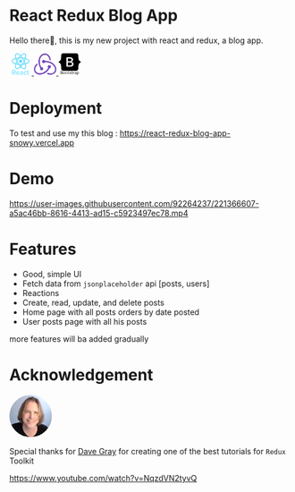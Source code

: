 # React Redux Blog App




Hello there👋, this is my  new project with react and redux, a blog app.

<p align="left"> <a href="https://reactjs.org/" target="_blank" rel="noreferrer"> <img src="https://raw.githubusercontent.com/devicons/devicon/master/icons/react/react-original-wordmark.svg" alt="react" width="40" height="40"/> </a> <a href="https://redux.js.org" target="_blank" rel="noreferrer"> <img src="https://raw.githubusercontent.com/devicons/devicon/master/icons/redux/redux-original.svg" alt="redux" width="40" height="40"/> </a> <a href="https://getbootstrap.com" target="_blank" rel="noreferrer"> <img src="https://raw.githubusercontent.com/devicons/devicon/master/icons/bootstrap/bootstrap-plain-wordmark.svg" alt="bootstrap" width="40" height="40"/> </a> </p>

# Deployment

To test and use my this blog : https://react-redux-blog-app-snowy.vercel.app

# Demo



https://user-images.githubusercontent.com/92264237/221366607-a5ac46bb-8616-4413-ad15-c5923497ec78.mp4



# Features

* Good, simple UI
* Fetch data from `jsonplaceholder` api [posts, users]
* Reactions
* Create, read, update, and delete posts
* Home page with all posts orders by date posted
* User posts page with all his posts

more features will ba added gradually

# Acknowledgement


<img src="README/dave.jpg" style="max-width:100%; width:15%;border-radius:100%;text-align:center" alt="" srcset="">



Special thanks for [Dave Gray](https://www.youtube.com/@DaveGrayTeachesCode) for creating one of the best tutorials for `Redux` Toolkit

https://www.youtube.com/watch?v=NqzdVN2tyvQ

